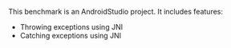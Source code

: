 This benchmark is an AndroidStudio project.
It includes features:
+ Throwing exceptions using JNI
+ Catching exceptions using JNI
